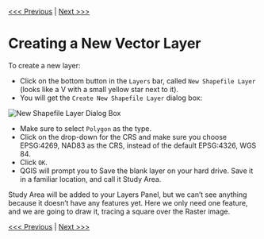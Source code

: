[<<< Previous](7raster.md)  | [Next >>>](9polydrw.md)  

# Creating a New Vector Layer

To create a new layer:

* Click on the bottom button in the `Layers` bar, called `New Shapefile Layer` (looks like a V with a small yellow star next to it).
* You will get the `Create New Shapefile Layer` dialog box:

![New Shapefile Layer Dialog Box](images/layer6.png)

* Make sure to select `Polygon` as the type.
* Click on the drop-down for the CRS and make sure you choose EPSG:4269, NAD83 as the CRS, instead of the default EPSG:4326, WGS 84. 
* Click `OK`.
* QGIS will prompt you to Save the blank layer on your hard drive. Save it in a familiar location, and call it Study Area. 

Study Area will be added to your Layers Panel, but we can’t see anything because it doesn’t have any features yet. Here we only need one feature, and we are going to draw it, tracing a square over the Raster image.

[<<< Previous](7raster.md)  | [Next >>>](9polydrw.md)  
